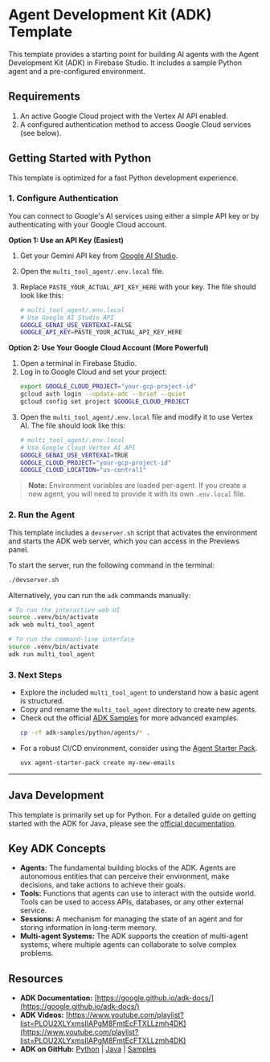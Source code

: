 # Agent Development Kit (ADK) Template

This template provides a starting point for building AI agents with the Agent Development Kit (ADK) in Firebase Studio. It includes a sample Python agent and a pre-configured environment.

## Requirements

1.  An active Google Cloud project with the Vertex AI API enabled.
2.  A configured authentication method to access Google Cloud services (see below).

## Getting Started with Python

This template is optimized for a fast Python development experience.

### 1. Configure Authentication

You can connect to Google's AI services using either a simple API key or by authenticating with your Google Cloud account.

**Option 1: Use an API Key (Easiest)**

1.  Get your Gemini API key from [Google AI Studio](https://g.co/ai/idxGetGeminiKey).
2.  Open the `multi_tool_agent/.env.local` file.
3.  Replace `PASTE_YOUR_ACTUAL_API_KEY_HERE` with your key. The file should look like this:

    ```bash
    # multi_tool_agent/.env.local
    # Use Google AI Studio API
    GOOGLE_GENAI_USE_VERTEXAI=FALSE
    GOOGLE_API_KEY=PASTE_YOUR_ACTUAL_API_KEY_HERE
    ```

**Option 2: Use Your Google Cloud Account (More Powerful)**

1.  Open a terminal in Firebase Studio.
2.  Log in to Google Cloud and set your project:
    ```bash
    export GOOGLE_CLOUD_PROJECT="your-gcp-project-id"
    gcloud auth login --update-adc --brief --quiet
    gcloud config set project $GOOGLE_CLOUD_PROJECT
    ```
3.  Open the `multi_tool_agent/.env.local` file and modify it to use Vertex AI. The file should look like this:
    ```bash
    # multi_tool_agent/.env.local
    # Use Google Cloud Vertex AI API
    GOOGLE_GENAI_USE_VERTEXAI=TRUE
    GOOGLE_CLOUD_PROJECT="your-gcp-project-id"
    GOOGLE_CLOUD_LOCATION="us-central1"
    ```

> **Note:** Environment variables are loaded per-agent. If you create a new agent, you will need to provide it with its own `.env.local` file.

### 2. Run the Agent

This template includes a `devserver.sh` script that activates the environment and starts the ADK web server, which you can access in the Previews panel.

To start the server, run the following command in the terminal:

```bash
./devserver.sh
```

Alternatively, you can run the `adk` commands manually:

```bash
# To run the interactive web UI
source .venv/bin/activate
adk web multi_tool_agent

# To run the command-line interface
source .venv/bin/activate
adk run multi_tool_agent
```

### 3. Next Steps

*   Explore the included `multi_tool_agent` to understand how a basic agent is structured.
*   Copy and rename the `multi_tool_agent` directory to create new agents.
*   Check out the official [ADK Samples](https://github.com/google/adk-samples) for more advanced examples.
    ```bash
    cp -rf adk-samples/python/agents/* .
    ```
*   For a robust CI/CD environment, consider using the [Agent Starter Pack](https://github.com/GoogleCloudPlatform/agent-starter-pack/).
    ```bash
    uvx agent-starter-pack create my-new-emails
    ```

---

## Java Development

This template is primarily set up for Python. For a detailed guide on getting started with the ADK for Java, please see the [official documentation](https://google.github.io/adk-docs/get-started/quickstart-java/).

## Key ADK Concepts

*   **Agents:** The fundamental building blocks of the ADK. Agents are autonomous entities that can perceive their environment, make decisions, and take actions to achieve their goals.
*   **Tools:** Functions that agents can use to interact with the outside world. Tools can be used to access APIs, databases, or any other external service.
*   **Sessions:** A mechanism for managing the state of an agent and for storing information in long-term memory.
*   **Multi-agent Systems:** The ADK supports the creation of multi-agent systems, where multiple agents can collaborate to solve complex problems.

## Resources

*   **ADK Documentation:** [https://google.github.io/adk-docs/](https://google.github.io/adk-docs/)
*   **ADK Videos:** [https://www.youtube.com/playlist?list=PLOU2XLYxmsIIAPgM8FmtEcFTXLLzmh4DK](https://www.youtube.com/playlist?list=PLOU2XLYxmsIIAPgM8FmtEcFTXLLzmh4DK)
*   **ADK on GitHub:** [Python](https://github.com/google/adk-python) | [Java](https://github.com/google/adk-java) | [Samples](https://github.com/google/adk-samples)
